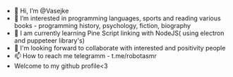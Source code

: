 - 👋 Hi, I’m @Vasejke
- 👀 I’m interested in programming languages, sports and reading various books - programming history, psychology, fiction, biography
- 🌱 I am currently learning Pine Script linking with NodeJS( using electron and puppeteer library's)
- 💞️ I'm looking forward to collaborate with interested and positivity people
- 📫 How to reach me telegramm - t.me/robotasmr
- Welcome to my github profile<3
<!---
Vasejke/Vasejke is a ✨ special ✨ repository because its `README.md` (this file) appears on your GitHub profile.
You can click the Preview link to take a look at your changes.
--->
